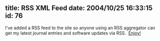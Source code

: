 title: RSS XML Feed
date: 2004/10/25 16:33:15
id: 76
---
I've added a RSS feed to the site so anyone using an RSS aggregator can get my latest journal entries and software updates via RSS.  [Enjoy!](/atom.xml)